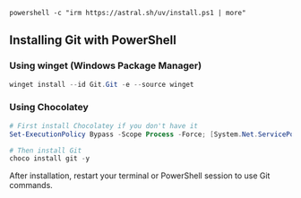 ```
powershell -c "irm https://astral.sh/uv/install.ps1 | more"
```

## Installing Git with PowerShell

### Using winget (Windows Package Manager)
```powershell
winget install --id Git.Git -e --source winget
```

### Using Chocolatey
```powershell
# First install Chocolatey if you don't have it
Set-ExecutionPolicy Bypass -Scope Process -Force; [System.Net.ServicePointManager]::SecurityProtocol = [System.Net.ServicePointManager]::SecurityProtocol -bor 3072; iex ((New-Object System.Net.WebClient).DownloadString('https://community.chocolatey.org/install.ps1'))

# Then install Git
choco install git -y
```

After installation, restart your terminal or PowerShell session to use Git commands.
